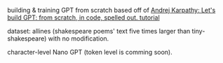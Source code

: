 building & training GPT from scratch based off of [Andrej Karpathy: Let's build GPT: from scratch, in code, spelled out. tutorial](https://www.youtube.com/watch?v=kCc8FmEb1nY)

dataset: allines (shakespeare poems' text five times larger than tiny-shakespeare) with no modification.

character-level Nano GPT (token level is comming soon).
